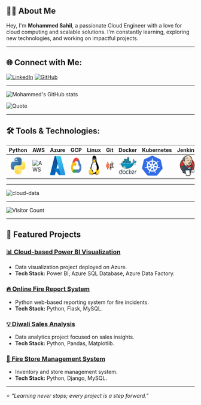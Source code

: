 ## 👨‍💻 About Me

Hey, I'm **Mohammed Sahil**, a passionate Cloud Engineer with a love for cloud computing and scalable solutions. I'm constantly learning, exploring new technologies, and working on impactful projects.

---

## 🌐 Connect with Me:

[![LinkedIn](https://img.shields.io/badge/LinkedIn-0A66C2?style=for-the-badge&logo=linkedin&logoColor=white)](https://www.linkedin.com/in/mohammedsahil82/)
[![GitHub](https://img.shields.io/badge/GitHub-171515?style=for-the-badge&logo=github)](https://github.com/mohammedsahil82)

---

![Mohammed's GitHub stats](https://github-readme-stats.vercel.app/api?username=mohammedsahil82&show_icons=true&theme=radical)

![Quote](https://quotes-github-readme.vercel.app/api?type=horizontal&theme=radical)

---

## 🛠️ Tools & Technologies:

| Python | AWS | Azure | GCP | Linux | Git | Docker | Kubernetes | Jenkins | Terraform | Ansible | Grafana |
|--------|-----|-------|-----|-------|-----|--------|------------|---------|-----------|---------|---------|
| <img src="https://github.com/devicons/devicon/blob/master/icons/python/python-original.svg" title="Python" alt="Python" width="55" height="55"/> | <img src="https://github.com/user-attachments/assets/a885e80a-964f-4e75-a4a6-27a063667ec7" alt="AWS" title="AWS" width="55" height="55"/> | <img src="https://github.com/devicons/devicon/blob/master/icons/azure/azure-original.svg" title="Azure" alt="Azure" width="55" height="55"/> | <img src="https://github.com/devicons/devicon/blob/master/icons/googlecloud/googlecloud-original.svg" title="GCP" alt="GCP" width="55" height="55"/> | <img src="https://github.com/devicons/devicon/blob/master/icons/linux/linux-original.svg" title="Linux" alt="Linux" width="55" height="55"/> | <img src="https://github.com/devicons/devicon/blob/master/icons/git/git-original-wordmark.svg" title="Git" alt="Git" width="55" height="55"/> | <img src="https://github.com/devicons/devicon/blob/master/icons/docker/docker-original-wordmark.svg" title="Docker" alt="Docker" width="55" height="55"/> | <img src="https://github.com/devicons/devicon/blob/master/icons/kubernetes/kubernetes-plain.svg" title="Kubernetes" alt="Kubernetes" width="55" height="55"/> | <img src="https://github.com/devicons/devicon/blob/master/icons/jenkins/jenkins-original.svg" title="Jenkins" alt="Jenkins" width="55" height="55"/> | <img src="https://github.com/devicons/devicon/blob/master/icons/terraform/terraform-original.svg" title="Terraform" alt="Terraform" width="55" height="55"/> | <img src="https://github.com/devicons/devicon/blob/master/icons/ansible/ansible-original.svg" title="Ansible" alt="Ansible" width="55" height="55"/> | <img src="https://github.com/devicons/devicon/blob/master/icons/grafana/grafana-original.svg" title="Grafana" alt="Grafana" width="55" height="55"/> |

---

![cloud-data](https://github.com/user-attachments/assets/772a360f-1235-4bb9-a40e-bae6e144c1fe)

---

![Visitor Count](https://komarev.com/ghpvc/?username=mohammedsahil82&color=green&style=flat-square)

---

## 🚀 Featured Projects

### [📊 Cloud-based Power BI Visualization](#)
- Data visualization project deployed on Azure.
- **Tech Stack:** Power BI, Azure SQL Database, Azure Data Factory.

### [🔥 Online Fire Report System](#)
- Python web-based reporting system for fire incidents.
- **Tech Stack:** Python, Flask, MySQL.

### [💡 Diwali Sales Analysis](#)
- Data analytics project focused on sales insights.
- **Tech Stack:** Python, Pandas, Matplotlib.

### [🏪 Fire Store Management System](#)
- Inventory and store management system.
- **Tech Stack:** Python, Django, MySQL.

---

⭐ _“Learning never stops; every project is a step forward.”_
